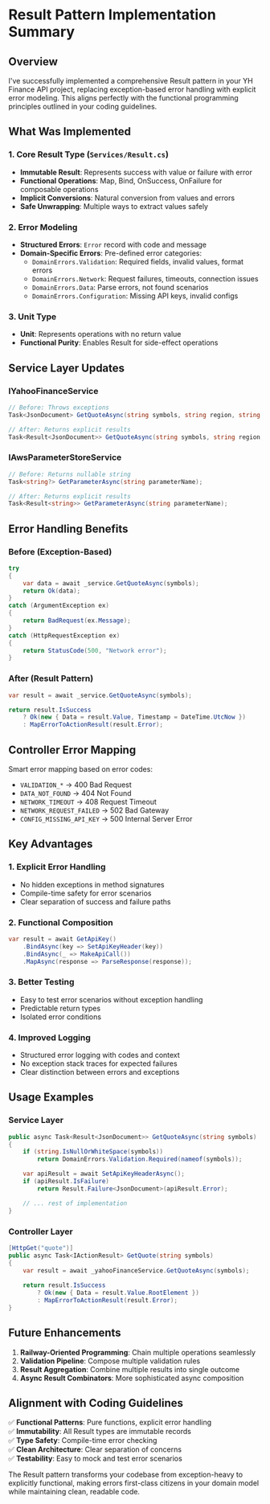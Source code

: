 # Result<T> Pattern Implementation Summary

## Overview

I've successfully implemented a comprehensive Result<T> pattern in your YH Finance API project, replacing exception-based error handling with explicit error modeling. This aligns perfectly with the functional programming principles outlined in your coding guidelines.

## What Was Implemented

### 1. **Core Result<T> Type** (`Services/Result.cs`)
- **Immutable Result<T>**: Represents success with value or failure with error
- **Functional Operations**: Map, Bind, OnSuccess, OnFailure for composable operations
- **Implicit Conversions**: Natural conversion from values and errors
- **Safe Unwrapping**: Multiple ways to extract values safely

### 2. **Error Modeling**
- **Structured Errors**: `Error` record with code and message
- **Domain-Specific Errors**: Pre-defined error categories:
  - `DomainErrors.Validation`: Required fields, invalid values, format errors
  - `DomainErrors.Network`: Request failures, timeouts, connection issues
  - `DomainErrors.Data`: Parse errors, not found scenarios
  - `DomainErrors.Configuration`: Missing API keys, invalid configs

### 3. **Unit Type**
- **Unit**: Represents operations with no return value
- **Functional Purity**: Enables Result<Unit> for side-effect operations

## Service Layer Updates

### **IYahooFinanceService**
```csharp
// Before: Throws exceptions
Task<JsonDocument> GetQuoteAsync(string symbols, string region, string language);

// After: Returns explicit results
Task<Result<JsonDocument>> GetQuoteAsync(string symbols, string region, string language);
```

### **IAwsParameterStoreService**
```csharp
// Before: Returns nullable string
Task<string?> GetParameterAsync(string parameterName);

// After: Returns explicit results
Task<Result<string>> GetParameterAsync(string parameterName);
```

## Error Handling Benefits

### **Before (Exception-Based)**
```csharp
try
{
    var data = await _service.GetQuoteAsync(symbols);
    return Ok(data);
}
catch (ArgumentException ex)
{
    return BadRequest(ex.Message);
}
catch (HttpRequestException ex)
{
    return StatusCode(500, "Network error");
}
```

### **After (Result<T> Pattern)**
```csharp
var result = await _service.GetQuoteAsync(symbols);

return result.IsSuccess
    ? Ok(new { Data = result.Value, Timestamp = DateTime.UtcNow })
    : MapErrorToActionResult(result.Error);
```

## Controller Error Mapping

Smart error mapping based on error codes:
- `VALIDATION_*` → 400 Bad Request
- `DATA_NOT_FOUND` → 404 Not Found  
- `NETWORK_TIMEOUT` → 408 Request Timeout
- `NETWORK_REQUEST_FAILED` → 502 Bad Gateway
- `CONFIG_MISSING_API_KEY` → 500 Internal Server Error

## Key Advantages

### 1. **Explicit Error Handling**
- No hidden exceptions in method signatures
- Compile-time safety for error scenarios
- Clear separation of success and failure paths

### 2. **Functional Composition**
```csharp
var result = await GetApiKey()
    .BindAsync(key => SetApiKeyHeader(key))
    .BindAsync(_ => MakeApiCall())
    .MapAsync(response => ParseResponse(response));
```

### 3. **Better Testing**
- Easy to test error scenarios without exception handling
- Predictable return types
- Isolated error conditions

### 4. **Improved Logging**
- Structured error logging with codes and context
- No exception stack traces for expected failures
- Clear distinction between errors and exceptions

## Usage Examples

### **Service Layer**
```csharp
public async Task<Result<JsonDocument>> GetQuoteAsync(string symbols)
{
    if (string.IsNullOrWhiteSpace(symbols))
        return DomainErrors.Validation.Required(nameof(symbols));

    var apiResult = await SetApiKeyHeaderAsync();
    if (apiResult.IsFailure)
        return Result.Failure<JsonDocument>(apiResult.Error);

    // ... rest of implementation
}
```

### **Controller Layer**
```csharp
[HttpGet("quote")]
public async Task<IActionResult> GetQuote(string symbols)
{
    var result = await _yahooFinanceService.GetQuoteAsync(symbols);
    
    return result.IsSuccess
        ? Ok(new { Data = result.Value.RootElement })
        : MapErrorToActionResult(result.Error);
}
```

## Future Enhancements

1. **Railway-Oriented Programming**: Chain multiple operations seamlessly
2. **Validation Pipeline**: Compose multiple validation rules
3. **Result Aggregation**: Combine multiple results into single outcome
4. **Async Result Combinators**: More sophisticated async composition

## Alignment with Coding Guidelines

✅ **Functional Patterns**: Pure functions, explicit error handling  
✅ **Immutability**: All Result types are immutable records  
✅ **Type Safety**: Compile-time error checking  
✅ **Clean Architecture**: Clear separation of concerns  
✅ **Testability**: Easy to mock and test error scenarios  

The Result<T> pattern transforms your codebase from exception-heavy to explicitly functional, making errors first-class citizens in your domain model while maintaining clean, readable code.
